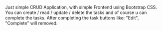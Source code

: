 Just simple CRUD Application, with simple Frontend using Bootstrap CSS.
You can create / read / update / delete the tasks and of course u can complete the tasks.
After completing the task buttons like: "Edit", "Complete" will removed.
